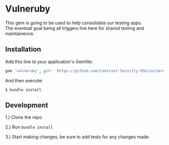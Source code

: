 # Vulneruby

This gem is going to be used to help consolidate our testing apps.  
The eventual goal being all triggers live here for shared testing and maintainence.

## Installation

Add this line to your application's Gemfile:

```ruby
gem 'vulneruby', git: 'https://github.com/Contrast-Security-OSS/vulneruby'
```

And then execute:

    $ bundle install


## Development

1.) Clone the repo

2.) Run `bundle install`

3.) Start making changes, be sure to add tests for any changes made.
